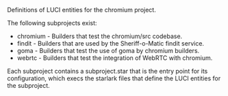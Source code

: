 Definitions of LUCI entities for the chromium project.

The following subprojects exist:

* chromium - Builders that test the chromium/src codebase.
* findit - Builders that are used by the Sheriff-o-Matic findit service.
* goma - Builders that test the use of goma by chromium builders.
* webrtc - Builders that test the integration of WebRTC with chromium.

Each subproject contains a subproject.star that is the entry point for its
configuration, which execs the starlark files that define the LUCI entities for
the subproject.
